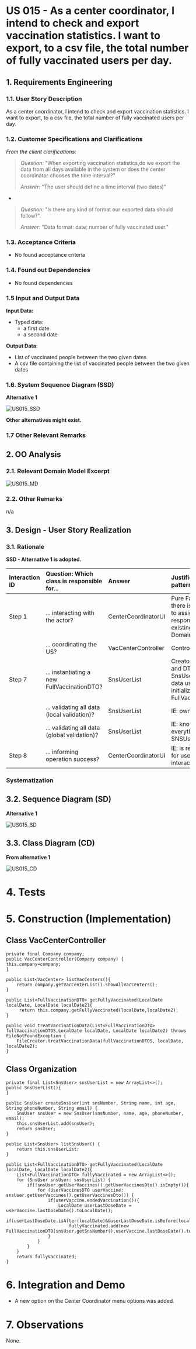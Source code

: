 # US 015 - As a center coordinator, I intend to check and export vaccination statistics. I want to export, to a csv file, the total number of fully vaccinated users per day.

## 1. Requirements Engineering


### 1.1. User Story Description


As a center coordinator, I intend to check and export vaccination statistics. I want to export, to a csv file, the total number of fully vaccinated users per day.

### 1.2. Customer Specifications and Clarifications

*From the client clarifications:*

> *Question:* "When exporting vaccination statistics,do we export the data from all days available in the system or does the center coordinator chooses the time interval?"
>
> *Answer:* "The user should define a time interval (two dates)"

-

> *Question:* "Is there any kind of format our exported data should follow?".
>
> *Answer:* "Data format: date; number of fully vaccinated user."


### 1.3. Acceptance Criteria

* No found acceptance criteria


### 1.4. Found out Dependencies

* No found dependencies

### 1.5 Input and Output Data


**Input Data:**

* Typed data:
    * a first date
    * a second date



**Output Data:**

* List of vaccinated people between the two given dates
* A csv file containing the list of vaccinated people between the two given dates

### 1.6. System Sequence Diagram (SSD)

**Alternative 1**

![US015_SSD](US015_SSD.svg)

**Other alternatives might exist.**

### 1.7 Other Relevant Remarks



## 2. OO Analysis

### 2.1. Relevant Domain Model Excerpt

![US015_MD](US015_MD.svg)

### 2.2. Other Remarks

n/a


## 3. Design - User Story Realization

### 3.1. Rationale

**SSD - Alternative 1 is adopted.**

| Interaction ID | Question: Which class is responsible for...   | Answer              | Justification (with patterns)                                                                                 |
|:---------------|:----------------------------------------------|:--------------------|:--------------------------------------------------------------------------------------------------------------|
| Step 1  		     | 	... interacting with the actor?              | CenterCoordinatorUI | Pure Fabrication: there is no reason to assign this responsibility to any existing class in the Domain Model. |
| 			  		        | 	... coordinating the US?                     | VacCenterController | Controller                                                                                                    |
| Step 7		  		   | 	... instantiating a new FullVaccinationDTO?             | SnsUserList             | Creator (Rule 4) and DTO: in the DM, SnsUserList has the data used to initialize FullVaccinationDTO.          |
| 		             | 	... validating all data (local validation)?  | SnsUserList         | IE: owns its data.                                                                                            | 
| 			  		        | 	... validating all data (global validation)? | SnsUserList             | IE: knows everything about SNSUsers.                                                                          | 
| Step 8		       | 	... informing operation success?             | CenterCoordinatorUI           | IE: is responsible for user interactions.                                                                     | 


### Systematization ##




## 3.2. Sequence Diagram (SD)

**Alternative 1**

![US015_SD](US015_SD.svg)


## 3.3. Class Diagram (CD)

**From alternative 1**

![US015_CD](US015_CD.svg)

# 4. Tests

# 5. Construction (Implementation)


## Class VacCenterController
    private final Company company;
    public VacCenterController(Company company) {
    this.company=company;
    }

    public List<VacCenter> listVacCenters(){
        return company.getVacCenterList().showAllVacCenters();
    }

    public List<FullVaccinationDTO> getFullyVaccinated(LocalDate localDate, LocalDate localDate2){
         return this.company.getFullyVaccinated(localDate,localDate2);
    }

    public void treatVaccinationData(List<FullVaccinationDTO> fullVaccinationDTOS,LocalDate localDate, LocalDate localDate2) throws FileNotFoundException {
        FileCreator.treatVaccinationData(fullVaccinationDTOS, localDate, localDate2);
    }



## Class Organization

    private final List<SnsUser> snsUserList = new ArrayList<>();
    public SnsUserList(){
    }

    public SnsUser createSnsUser(int snsNumber, String name, int age, String phoneNumber, String email) {
        SnsUser snsUser = new SnsUser(snsNumber, name, age, phoneNumber, email);
        this.snsUserList.add(snsUser);
        return snsUser;
    }

    public List<SnsUser> listSnsUser() {
        return this.snsUserList;
    }

    public List<FullVaccinationDTO> getFullyVaccinated(LocalDate localDate, LocalDate localDate2){
        List<FullVaccinationDTO> fullyVaccinated = new ArrayList<>();
        for (SnsUser snsUser: snsUserList) {
            if(!snsUser.getUserVaccines().getUserVaccinesDto().isEmpty()){
                for (UserVaccinesDTO userVaccine: snsUser.getUserVaccines().getUserVaccinesDto()) {
                    if(userVaccine.endedVaccination()){
                        LocalDate userLastDoseDate = userVaccine.lastDoseDate().toLocalDate();
                        if(userLastDoseDate.isAfter(localDate)&&userLastDoseDate.isBefore(localDate2))
                            fullyVaccinated.add(new FullVaccinationDTO(snsUser.getSnsNumber(),userVaccine.lastDoseDate().toLocalDate()));
                    }
                }
            }
        }
        return fullyVaccinated;
    }




# 6. Integration and Demo
* A new option on the Center Coordinator menu options was added.


# 7. Observations

None.






